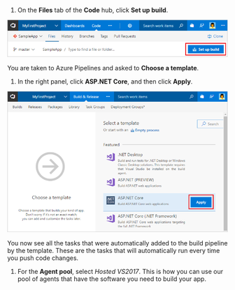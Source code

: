 1. On the **Files** tab of the **Code** hub, click **Set up build**.

 ![Screenshot showing button to set up build for a repository](../../_shared/_img/set-up-first-build-from-code-hub.png)

 You are taken to Azure Pipelines and asked to **Choose a template**.

1. In the right panel, click **ASP.NET Core**, and then click **Apply**.

 ![Screenshot showing dotnet core template](_img/apply-aspnet-core-build-template.png)

 You now see all the tasks that were automatically added to the build pipeline by the template. These are the tasks that will automatically run every time you push code changes.

1. For the **Agent pool**, select _Hosted VS2017_. This is how you can use our pool of agents that have the software you need to build your app.
